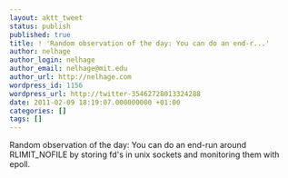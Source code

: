 ```yaml
---
layout: aktt_tweet
status: publish
published: true
title: ! 'Random observation of the day: You can do an end-r...'
author: nelhage
author_login: nelhage
author_email: nelhage@mit.edu
author_url: http://nelhage.com
wordpress_id: 1156
wordpress_url: http://twitter-35462728013324288
date: 2011-02-09 18:19:07.000000000 +01:00
categories: []
tags: []
---
```

Random observation of the day: You can do an end-run around RLIMIT_NOFILE by storing fd's in unix sockets and monitoring them with epoll.
